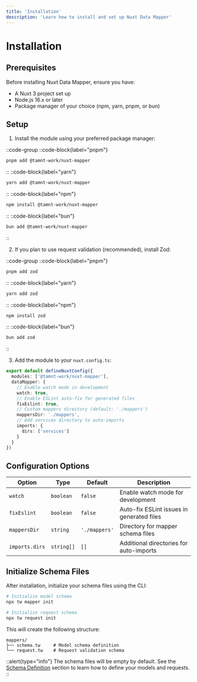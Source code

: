 ```yaml
---
title: 'Installation'
description: 'Learn how to install and set up Nuxt Data Mapper'
---
```


# Installation

## Prerequisites

Before installing Nuxt Data Mapper, ensure you have:
- A Nuxt 3 project set up
- Node.js 16.x or later
- Package manager of your choice (npm, yarn, pnpm, or bun)

## Setup

1. Install the module using your preferred package manager:

::code-group
  ::code-block{label="pnpm"}
  ```bash
  pnpm add @tamnt-work/nuxt-mapper
  ```
  ::
  ::code-block{label="yarn"}
  ```bash
  yarn add @tamnt-work/nuxt-mapper
  ```
  ::
  ::code-block{label="npm"}
  ```bash
  npm install @tamnt-work/nuxt-mapper
  ```
  ::
  ::code-block{label="bun"}
  ```bash
  bun add @tamnt-work/nuxt-mapper
  ```
  ::

2. If you plan to use request validation (recommended), install Zod:

::code-group
  ::code-block{label="pnpm"}
  ```bash
  pnpm add zod
  ```
  ::
  ::code-block{label="yarn"}
  ```bash
  yarn add zod
  ```
  ::
  ::code-block{label="npm"}
  ```bash
  npm install zod
  ```
  ::
  ::code-block{label="bun"}
  ```bash
  bun add zod
  ```
  ::

3. Add the module to your `nuxt.config.ts`:

```ts
export default defineNuxtConfig({
  modules: ['@tamnt-work/nuxt-mapper'],
  dataMapper: {
    // Enable watch mode in development
    watch: true,
    // Enable ESLint auto-fix for generated files
    fixEslint: true,
    // Custom mappers directory (default: './mappers')
    mappersDir: './mappers',
    // Add services directory to auto-imports
    imports: {
      dirs: ['services']
    }
  }
})
```

## Configuration Options

| Option | Type | Default | Description |
|--------|------|---------|-------------|
| `watch` | `boolean` | `false` | Enable watch mode for development |
| `fixEslint` | `boolean` | `false` | Auto-fix ESLint issues in generated files |
| `mappersDir` | `string` | `'./mappers'` | Directory for mapper schema files |
| `imports.dirs` | `string[]` | `[]` | Additional directories for auto-imports |

## Initialize Schema Files

After installation, initialize your schema files using the CLI:

```bash
# Initialize model schema
npx tw mapper init

# Initialize request schema
npx tw request init
```

This will create the following structure:
```
mappers/
├── schema.tw     # Model schema definition
└── request.tw    # Request validation schema
```

::alert{type="info"}
The schema files will be empty by default. See the [Schema Definition](/guide/schema-definition) section to learn how to define your models and requests.
::
